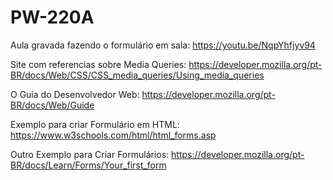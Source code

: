 # PW-220A

Aula gravada fazendo o formulário em sala: https://youtu.be/NqpYhfjyv94

Site com referencias sobre Media Queries: https://developer.mozilla.org/pt-BR/docs/Web/CSS/CSS_media_queries/Using_media_queries

O Guia do Desenvolvedor Web: https://developer.mozilla.org/pt-BR/docs/Web/Guide

Exemplo para criar Formulário em HTML: https://www.w3schools.com/html/html_forms.asp

Outro Exemplo para Criar Formulários: https://developer.mozilla.org/pt-BR/docs/Learn/Forms/Your_first_form
